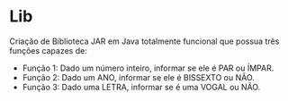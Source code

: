 # Lib
 Criação de Biblioteca JAR em Java totalmente funcional que possua três funções capazes de:
 
 - Função 1: Dado um número inteiro, informar se ele é PAR ou ÍMPAR. 
 - Função 2: Dado um ANO, informar se ele é BISSEXTO ou NÃO. 
 - Função 3: Dado uma LETRA, informar se é uma VOGAL ou NÃO.
